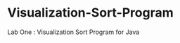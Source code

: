Visualization-Sort-Program
==========================

Lab One : Visualization Sort Program for Java 